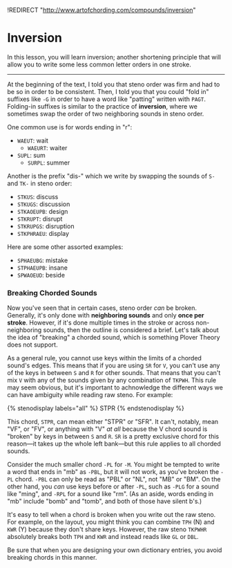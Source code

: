 !REDIRECT "http://www.artofchording.com/compounds/inversion"

# Inversion

In this lesson, you will learn inversion; another shortening principle that will allow you to write some less common letter orders in one stroke.

----

At the beginning of the text, I told you that steno order was firm and had to be so in order to be consistent. Then, I told you that you could "fold in" suffixes like `-G` in order to have a word like "patting" written with `PAGT`. Folding-in suffixes is similar to the practice of **inversion**, where we sometimes swap the order of two neighboring sounds in steno order.

One common use is for words ending in "r":

- `WAEUT`: wait
  - `WAEURT`: waiter
- `SUPL`: sum
  - `SURPL`: summer

Another is the prefix "dis-" which we write by swapping the sounds of `S-` and `TK-` in steno order:

- `STKUS`: discuss
- `STKUGS`: discussion
- `STKAOEUPB`: design
- `STKRUPT`: disrupt
- `STKRUPGS`: disruption
- `STKPHRAEU`: display

Here are some other assorted examples:

- `SPHAEUBG`: mistake
- `STPHAEUPB`: insane
- `SPWAOEUD`: beside

### Breaking Chorded Sounds

Now you've seen that in certain cases, steno order *can* be broken. Generally, it's only done with **neighboring sounds** and only **once per stroke**. However, if it's done multiple times in the stroke or across non-neighboring sounds, then the outline is considered a brief. Let's talk about the idea of "breaking" a chorded sound, which is something Plover Theory does not support.

As a general rule, you cannot use keys within the limits of a chorded sound's edges. This means that if you are using `SR` for `V`, you can't use any of the keys in between `S` and `R` for other sounds. That means that you can't mix `V` with any of the sounds given by any combination of `TKPWH`. This rule may seem obvious, but it's important to achnowledge the different ways we can have ambiguity while reading raw steno. For example:

{% stenodisplay labels="all" %}
STPR
{% endstenodisplay %}

This chord, `STPR`, can mean either "STPR" or "SFR". It can't, notably, mean "VF", or "FV", or anything with "V" *at all* because the V chord sound is "broken" by keys in between `S` and `R`. `SR` is a pretty exclusive chord for this reason—it takes up the whole left bank—but this rule applies to all chorded sounds.

Consider the much smaller chord `-PL` for `-M`. You might be tempted to write a word that ends in "mb" as `-PBL`, but it will not work, as you've broken the `-PL` chord. `-PBL` can only be read as "PBL" or "NL", not "MB" or "BM". On the other hand, you *can* use keys before or after `-PL`, such as `-PLG` for a sound like "ming", and `-RPL` for a sound like "rm". (As an aside, words ending in "mb" include "bomb" and "tomb", and both of those have silent b's.)

It's easy to tell when a chord is broken when you write out the raw steno. For example, on the layout, you might think you can combine `TPH` (N) and `KWR` (Y) because they don't share keys. However, the raw steno `TKPWHR` absolutely breaks both `TPH` and `KWR` and instead reads like `GL` or `DBL`.

Be sure that when you are designing your own dictionary entries, you avoid breaking chords in this manner.

